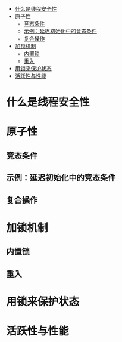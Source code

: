 <!-- TOC -->

- [什么是线程安全性](#什么是线程安全性)
- [原子性](#原子性)
    - [竞态条件](#竞态条件)
    - [示例：延迟初始化中的竞态条件](#示例延迟初始化中的竞态条件)
    - [复合操作](#复合操作)
- [加锁机制](#加锁机制)
    - [内置锁](#内置锁)
    - [重入](#重入)
- [用锁来保护状态](#用锁来保护状态)
- [活跃性与性能](#活跃性与性能)

<!-- /TOC -->
# 什么是线程安全性

# 原子性
## 竞态条件
## 示例：延迟初始化中的竞态条件
## 复合操作

# 加锁机制
## 内置锁
## 重入

# 用锁来保护状态

# 活跃性与性能